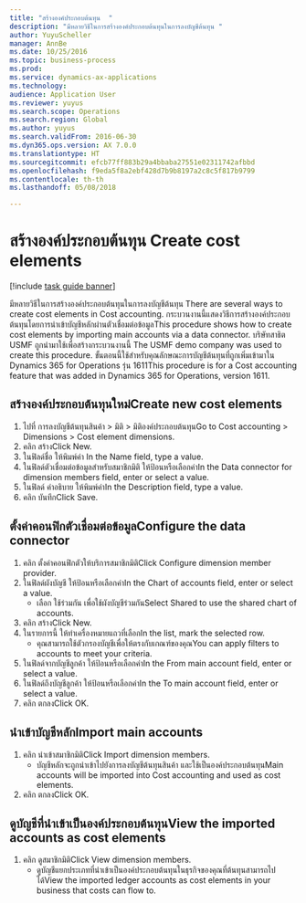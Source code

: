 ```yaml
--- 
title: "สร้างองค์ประกอบต้นทุน  "
description: "มีหลายวิธีในการสร้างองค์ประกอบต้นทุนในการลงบัญชีต้นทุน "
author: YuyuScheller
manager: AnnBe
ms.date: 10/25/2016
ms.topic: business-process
ms.prod: 
ms.service: dynamics-ax-applications
ms.technology: 
audience: Application User
ms.reviewer: yuyus
ms.search.scope: Operations
ms.search.region: Global
ms.author: yuyus
ms.search.validFrom: 2016-06-30
ms.dyn365.ops.version: AX 7.0.0
ms.translationtype: HT
ms.sourcegitcommit: efcb77ff883b29a4bbaba27551e02311742afbbd
ms.openlocfilehash: f9eda5f8a2ebf428d7b9b8197a2c8c5f817b9799
ms.contentlocale: th-th
ms.lasthandoff: 05/08/2018

---
```

# <a name="create-cost-elements"></a><span data-ttu-id="5628c-103">สร้างองค์ประกอบต้นทุน  </span><span class="sxs-lookup"><span data-stu-id="5628c-103">Create cost elements</span></span> 

[!include [task guide banner](../../includes/task-guide-banner.md)]

<span data-ttu-id="5628c-104">มีหลายวิธีในการสร้างองค์ประกอบต้นทุนในการลงบัญชีต้นทุน </span><span class="sxs-lookup"><span data-stu-id="5628c-104">There are several ways to create cost elements in Cost accounting.</span></span> <span data-ttu-id="5628c-105">กระบวนงานนี้แสดงวิธีการสร้างองค์ประกอบต้นทุนโดยการนำเข้าบัญชีหลักผ่านตัวเชื่อมต่อข้อมูล</span><span class="sxs-lookup"><span data-stu-id="5628c-105">This procedure shows how to create cost elements by importing main accounts via a data connector.</span></span> <span data-ttu-id="5628c-106">บริษัทสาธิต USMF ถูกนำมาใช้เพื่อสร้างกระบวนงานนี้ </span><span class="sxs-lookup"><span data-stu-id="5628c-106">The USMF demo company was used to create this procedure.</span></span> <span data-ttu-id="5628c-107">ขั้นตอนนี้ใช้สำหรับคุณลักษณะการบัญชีต้นทุนที่ถูกเพิ่มเข้ามาใน Dynamics 365 for Operations รุ่น 1611</span><span class="sxs-lookup"><span data-stu-id="5628c-107">This procedure is for a Cost accounting feature that was added in Dynamics 365 for Operations, version 1611.</span></span>


## <a name="create-new-cost-elements"></a><span data-ttu-id="5628c-108">สร้างองค์ประกอบต้นทุนใหม่</span><span class="sxs-lookup"><span data-stu-id="5628c-108">Create new cost elements</span></span>
1. <span data-ttu-id="5628c-109">ไปที่ การลงบัญชีต้นทุนสินค้า > มิติ > มิติองค์ประกอบต้นทุน</span><span class="sxs-lookup"><span data-stu-id="5628c-109">Go to Cost accounting > Dimensions > Cost element dimensions.</span></span>
2. <span data-ttu-id="5628c-110">คลิก สร้าง</span><span class="sxs-lookup"><span data-stu-id="5628c-110">Click New.</span></span>
3. <span data-ttu-id="5628c-111">ในฟิลด์ชื่อ ให้พิมพ์ค่า </span><span class="sxs-lookup"><span data-stu-id="5628c-111">In the Name field, type a value.</span></span>
4. <span data-ttu-id="5628c-112">ในฟิลด์ตัวเชื่อมต่อข้อมูลสำหรับสมาชิกมิติ ให้ป้อนหรือเลือกค่า</span><span class="sxs-lookup"><span data-stu-id="5628c-112">In the Data connector for dimension members field, enter or select a value.</span></span>
5. <span data-ttu-id="5628c-113">ในฟิลด์ คำอธิบาย ให้พิมพ์ค่า</span><span class="sxs-lookup"><span data-stu-id="5628c-113">In the Description field, type a value.</span></span>
6. <span data-ttu-id="5628c-114">คลิก บันทึก</span><span class="sxs-lookup"><span data-stu-id="5628c-114">Click Save.</span></span>

## <a name="configure-the-data-connector"></a><span data-ttu-id="5628c-115">ตั้งค่าคอนฟิกตัวเชื่อมต่อข้อมูล</span><span class="sxs-lookup"><span data-stu-id="5628c-115">Configure the data connector</span></span>
1. <span data-ttu-id="5628c-116">คลิก ตั้งค่าคอนฟิกตัวให้บริการสมาชิกมิติ</span><span class="sxs-lookup"><span data-stu-id="5628c-116">Click Configure dimension member provider.</span></span>
2. <span data-ttu-id="5628c-117">ในฟิลด์ผังบัญชี ให้ป้อนหรือเลือกค่า</span><span class="sxs-lookup"><span data-stu-id="5628c-117">In the Chart of accounts field, enter or select a value.</span></span>
    * <span data-ttu-id="5628c-118">เลือก ใช้ร่วมกัน เพื่อใช้ผังบัญชีร่วมกัน</span><span class="sxs-lookup"><span data-stu-id="5628c-118">Select Shared to use the shared chart of accounts.</span></span>  
3. <span data-ttu-id="5628c-119">คลิก สร้าง</span><span class="sxs-lookup"><span data-stu-id="5628c-119">Click New.</span></span>
4. <span data-ttu-id="5628c-120">ในรายการนี้ ให้ทำเครื่องหมายแถวที่เลือก</span><span class="sxs-lookup"><span data-stu-id="5628c-120">In the list, mark the selected row.</span></span>
    * <span data-ttu-id="5628c-121">คุณสามารถใช้ตัวกรองบัญชีเพื่อให้ตรงกับเกณฑ์ของคุณ</span><span class="sxs-lookup"><span data-stu-id="5628c-121">You can apply filters to accounts to meet your criteria.</span></span>  
5. <span data-ttu-id="5628c-122">ในฟิลด์จากบัญชีลูกค้า ให้ป้อนหรือเลือกค่า</span><span class="sxs-lookup"><span data-stu-id="5628c-122">In the From main account field, enter or select a value.</span></span>
6. <span data-ttu-id="5628c-123">ในฟิลด์ถึงบัญชีลูกค้า ให้ป้อนหรือเลือกค่า</span><span class="sxs-lookup"><span data-stu-id="5628c-123">In the To main account field, enter or select a value.</span></span>
7. <span data-ttu-id="5628c-124">คลิก ตกลง</span><span class="sxs-lookup"><span data-stu-id="5628c-124">Click OK.</span></span>

## <a name="import-main-accounts"></a><span data-ttu-id="5628c-125">นำเข้าบัญชีหลัก</span><span class="sxs-lookup"><span data-stu-id="5628c-125">Import main accounts</span></span>
1. <span data-ttu-id="5628c-126">คลิก นำเข้าสมาชิกมิติ</span><span class="sxs-lookup"><span data-stu-id="5628c-126">Click Import dimension members.</span></span>
    * <span data-ttu-id="5628c-127">บัญชีหลักจะถูกนำเข้าไปยังการลงบัญชีต้นทุนสินค้า และใช้เป็นองค์ประกอบต้นทุน</span><span class="sxs-lookup"><span data-stu-id="5628c-127">Main accounts will be imported into Cost accounting and used as cost elements.</span></span>  
2. <span data-ttu-id="5628c-128">คลิก ตกลง</span><span class="sxs-lookup"><span data-stu-id="5628c-128">Click OK.</span></span>

## <a name="view-the-imported-accounts-as-cost-elements"></a><span data-ttu-id="5628c-129">ดูบัญชีที่นำเข้าเป็นองค์ประกอบต้นทุน</span><span class="sxs-lookup"><span data-stu-id="5628c-129">View the imported accounts as cost elements</span></span>
1. <span data-ttu-id="5628c-130">คลิก ดูสมาชิกมิติ</span><span class="sxs-lookup"><span data-stu-id="5628c-130">Click View dimension members.</span></span>
    * <span data-ttu-id="5628c-131">ดูบัญชีแยกประเภทที่นำเข้าเป็นองค์ประกอบต้นทุนในธุรกิจของคุณที่ต้นทุนสามารถไปได้</span><span class="sxs-lookup"><span data-stu-id="5628c-131">View the imported ledger accounts as cost elements in your business that costs can flow to.</span></span>  


